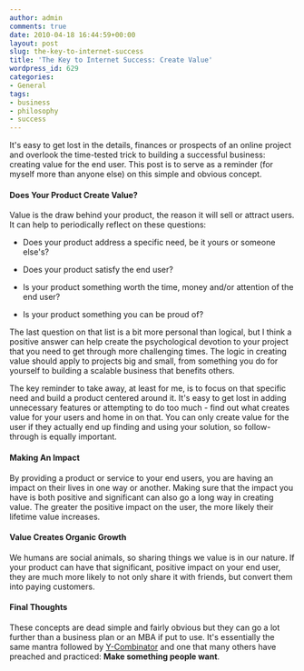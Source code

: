 ```yaml
---
author: admin
comments: true
date: 2010-04-18 16:44:59+00:00
layout: post
slug: the-key-to-internet-success
title: 'The Key to Internet Success: Create Value'
wordpress_id: 629
categories:
- General
tags:
- business
- philosophy
- success
---
```


It's easy to get lost in the details, finances or prospects of an online project and overlook the time-tested trick to building a successful business: creating value for the end user.  This post is to serve as a reminder (for myself more than anyone else) on this simple and obvious concept.<!-- more -->



#### Does Your Product Create Value?


Value is the draw behind your product, the reason it will sell or attract users.  It can help to periodically reflect on these questions:



	
  * Does your product address a specific need, be it yours or someone else's?

	
  * Does your product satisfy the end user?

	
  * Is your product something worth the time, money and/or attention of the end user?

	
  * Is your product something you can be proud of?


The last question on that list is a bit more personal than logical, but I think a positive answer can help create the psychological devotion to your project that you need to get through more challenging times.  The logic in creating value should apply to projects big and small, from something you do for yourself to building a scalable business that benefits others.

The key reminder to take away, at least for me, is to focus on that specific need and build a product centered around it.  It's easy to get lost in adding unnecessary features or attempting to do too much - find out what creates value for your users and home in on that.  You can only create value for the user if they actually end up finding and using your solution, so follow-through is equally important.



#### Making An Impact


By providing a product or service to your end users, you are having an impact on their lives in one way or another.  Making sure that the impact you have is both positive and significant can also go a long way in creating value.  The greater the positive impact on the user, the more likely their lifetime value increases.



#### Value Creates Organic Growth


We humans are social animals, so sharing things we value is in our nature.  If your product can have that significant, positive impact on your end user, they are much more likely to not only share it with friends, but convert them into paying customers.



#### Final Thoughts


These concepts are dead simple and fairly obvious but they can go a lot further than a business plan or an MBA if put to use.  It's essentially the same mantra followed by [Y-Combinator](http://www.paulgraham.com/good.html) and one that many others have preached and practiced: **Make something people want**.
